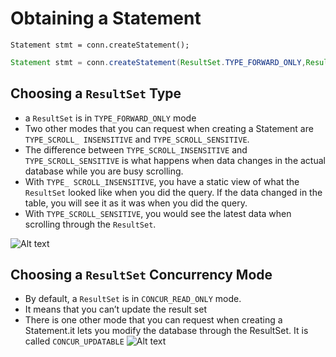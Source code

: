 # Obtaining a Statement

`Statement stmt = conn.createStatement();`

```java
Statement stmt = conn.createStatement(ResultSet.TYPE_FORWARD_ONLY,ResultSet.CONCUR_READ_ONLY);
```
## Choosing a `ResultSet` Type
- a `ResultSet` is in `TYPE_FORWARD_ONLY` mode
- Two other modes that you can request when creating a Statement are `TYPE_SCROLL_ INSENSITIVE` and `TYPE_SCROLL_SENSITIVE`.
- The difference between `TYPE_SCROLL_INSENSITIVE` and `TYPE_SCROLL_SENSITIVE` is what happens when data changes in the actual database while you are busy scrolling.
- With `TYPE_ SCROLL_INSENSITIVE`, you have a static view of what the `ResultSet` looked like when you did the query. If the data changed in the table, you will see it as it was when you did the query. 
- With `TYPE_SCROLL_SENSITIVE`, you would see the latest data when scrolling through the `ResultSet`.

![Alt text](https://github.com/frhan/study/blob/master/images/Screen%20Shot%202019-03-10%20at%206.53.43%20PM.png)
## Choosing a `ResultSet` Concurrency Mode
- By default, a `ResultSet` is in `CONCUR_READ_ONLY` mode.
- It means that you can’t update the result set  
- There is one other mode that you can request when creating a Statement.it lets you modify the database through the ResultSet. It is called `CONCUR_UPDATABLE`
![Alt text](https://github.com/frhan/study/blob/master/images/Screen%20Shot%202019-03-10%20at%206.55.33%20PM.png)
